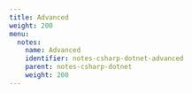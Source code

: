 ```yaml
---
title: Advanced
weight: 200
menu:
  notes:
    name: Advanced
    identifier: notes-csharp-dotnet-advanced
    parent: notes-csharp-dotnet
    weight: 200
---
```


